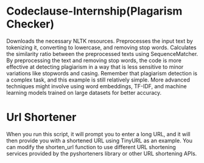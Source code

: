 # Codeclause-Internship(Plagarism Checker)
 Downloads the necessary NLTK resources.
 Preprocesses the input text by tokenizing it, converting to lowercase, and removing stop words.
 Calculates the similarity ratio between the preprocessed texts using SequenceMatcher.
 By preprocessing the text and removing stop words, the code is more effective at detecting plagiarism in a way that is less sensitive to minor variations like stopwords and casing.
 Remember that plagiarism detection is a complex task, and this example is still relatively simple. More advanced techniques might involve using word embeddings, TF-IDF, and machine learning models trained on large datasets for better accuracy.
# Url Shortener
When you run this script, it will prompt you to enter a long URL, and it will then provide you with a shortened URL using TinyURL as an example. You can modify the shorten_url function to use different URL shortening services provided by the pyshorteners library or other URL shortening APIs.
